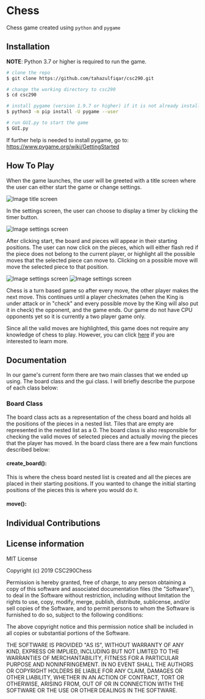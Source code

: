 # Chess
Chess game created using `python` and `pygame`
## Installation

**NOTE**: Python 3.7 or higher is required to run the game.

```bash
# clone the repo
$ git clone https://github.com/tahazulfiqar/csc290.git

# change the working directory to csc290
$ cd csc290

# install pygame (version 1.9.7 or higher) if it is not already installed
$ python3 -m pip install -U pygame --user

# run GUI.py to start the game
$ GUI.py
```

If further help is needed to install pygame, go to:
https://www.pygame.org/wiki/GettingStarted

## How To Play
When the game launches, the user will be greeted with a title screen where the user can either start the game or change settings.

![Image title screen](https://github.com/tahazulfiqar/csc290/blob/master/Screenshots/menu.PNG)

In the settings screen, the user can choose to display a timer by clicking the timer button.

![Image settings screen](https://github.com/tahazulfiqar/csc290/blob/master/Screenshots/settings.PNG)

After clicking start, the board and pieces will appear in their starting positions. The user can now click on the pieces, which will either flash red if the piece does not belong to the current player, or highlight all the possible moves that the selected piece can move to. Clicking on a possible move will move the selected piece to that position. 

![Image settings screen](https://github.com/tahazulfiqar/csc290/blob/master/Screenshots/capture1.PNG)
![Image settings screen](https://github.com/tahazulfiqar/csc290/blob/master/Screenshots/capture2.PNG)

Chess is a turn based game so after every move, the other player makes the next move. This continues until a player checkmates (when the King is under attack or in "check" and every possible move by the King will also put it in check) the opponent, and the game ends. Our game do not have CPU opponents yet so it is currently a two player game only.

Since all the valid moves are highlighted, this game does not require any knowledge of chess to play. However, you can click [here](https://www.chess.com/learn-how-to-play-chess) if you are interested to learn more.

## Documentation
In our game's current form there are two main classes that we ended up using. The board class and the gui class. I will briefly describe the purpose of each class below:
### Board Class
The board class acts as a representation of the chess board and holds all the positions of the pieces in a nested list. Tiles that are empty are represented in the nested list as a 0. The board class is also responsible for checking the valid moves of selected pieces and actually moving the pieces that the player has moved. In the board class there are a few main functions described below:
#### create_board():
This is where the chess board nested list is created and all the pieces are placed in their starting positions. If you wanted to change the initial starting positions of the pieces this is where you would do it.
#### move():


## Individual Contributions

## License information
MIT License

Copyright (c) 2019 CSC290Chess

Permission is hereby granted, free of charge, to any person obtaining a copy
of this software and associated documentation files (the "Software"), to deal
in the Software without restriction, including without limitation the rights
to use, copy, modify, merge, publish, distribute, sublicense, and/or sell
copies of the Software, and to permit persons to whom the Software is
furnished to do so, subject to the following conditions:

The above copyright notice and this permission notice shall be included in all
copies or substantial portions of the Software.

THE SOFTWARE IS PROVIDED "AS IS", WITHOUT WARRANTY OF ANY KIND, EXPRESS OR
IMPLIED, INCLUDING BUT NOT LIMITED TO THE WARRANTIES OF MERCHANTABILITY,
FITNESS FOR A PARTICULAR PURPOSE AND NONINFRINGEMENT. IN NO EVENT SHALL THE
AUTHORS OR COPYRIGHT HOLDERS BE LIABLE FOR ANY CLAIM, DAMAGES OR OTHER
LIABILITY, WHETHER IN AN ACTION OF CONTRACT, TORT OR OTHERWISE, ARISING FROM,
OUT OF OR IN CONNECTION WITH THE SOFTWARE OR THE USE OR OTHER DEALINGS IN THE
SOFTWARE.

